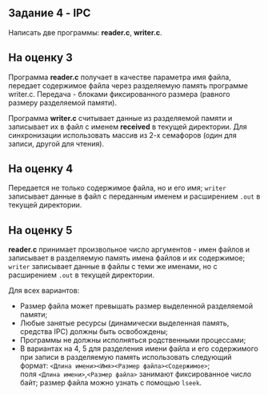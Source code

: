 ## Задание 4 - IPC

Написать две программы: **reader.c**, **writer.c**.

## На  оценку 3

Программа **reader.c** получает в качестве параметра имя файла, передает содержимое файла 
через разделяемую память программе writer.c. Передача - блоками фиксированного размера 
(равного размеру разделяемой памяти).

Программа **writer.c** считывает данные из разделяемой памяти и записывает их в файл с именем **received** в текущей директории.
Для синхронизации использовать массив из 2-х семафоров (один для записи, другой для чтения).

## На оценку 4

Передается не только содержимое файла, но и его имя; `writer` записывает данные в файл с переданным именем и 
расширением `.out` в текущей директории.

## На оценку 5

**reader.c** принимает произвольное число аргументов - имен файлов и записывает в разделяемую память 
имена файлов и их содержимое; `writer` записывает данные в файлы с теми же именами, но с расширением 
`.out` в текущей директории.

Для всех вариантов:
* Размер файла может превышать размер выделенной разделяемой памяти;
* Любые занятые ресурсы (динамически выделенная память, средства IPC) должны быть освобождены;
* Программы не должны исполняться родственными процессами;
* В вариантах на 4, 5 для разделения имени файла и его содержимого при записи в разделяемую 
память использовать следующий формат: `<Длина имени><Имя><Размер файла><Содержимое>`;  
поля `<Длина имени>`,`<Размер файла>` 
занимают фиксированное число байт; размер файла можно узнать с помощью `lseek`.
